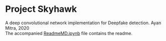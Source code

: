 # Project Skyhawk
A deep convolutional network implementation for Deepfake detection.
Ayan Mitra, 2020 <br>
The accompanied [ReadmeMD.ipynb](https://github.com/am610/DeepFake/blob/main/ReadmeMD.ipynb) file contains the readme.

